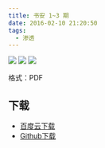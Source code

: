 ```yaml
---
title: 书安 1~3 期
date: 2016-02-10 21:20:50
tags:
  - 渗透
---
```


![](http://ww3.sinaimg.cn/large/841aea59jw1f0uk2g43gbj20c80gojt7.jpg) ![](http://ww2.sinaimg.cn/large/841aea59jw1f0uk2itcpkj20c80goju4.jpg) ![](http://ww2.sinaimg.cn/large/841aea59jw1f0uk2n3dgkj20c80goju8.jpg)

格式：PDF

## 下载 ##

+ [百度云下载](http://pan.baidu.com/share/link?uk=3826867547&shareid=2146721506)
+ [Github下载](https://cdn.jsdelivr.net/gh/it-ebooks/ebooks/%E4%B9%A6%E5%AE%89%201~3%20%E6%9C%9F.7z)
